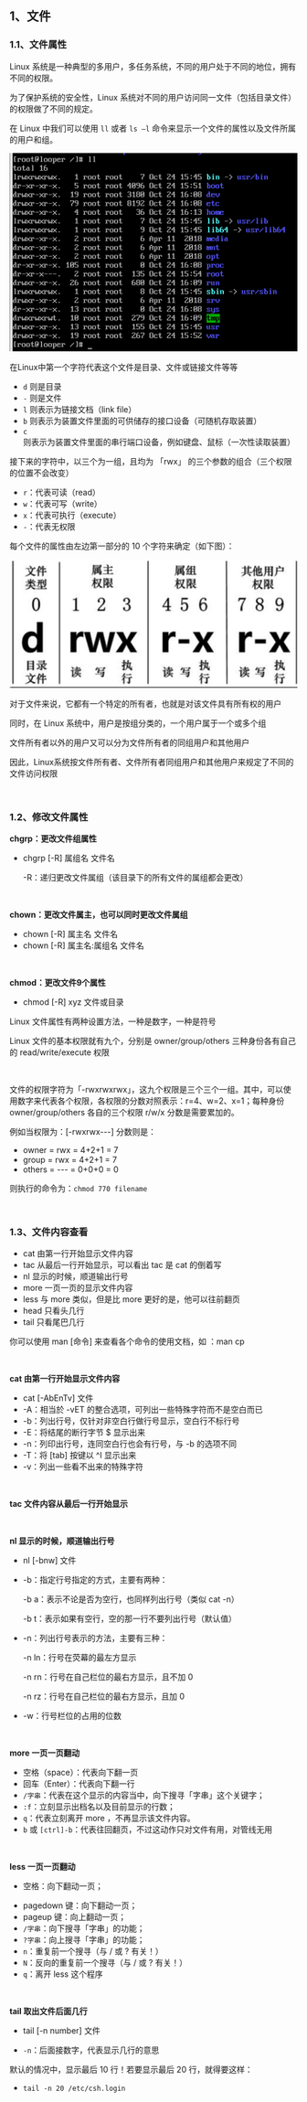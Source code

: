 ## 1、文件

### 1.1、文件属性

Linux 系统是一种典型的多用户，多任务系统，不同的用户处于不同的地位，拥有不同的权限。

为了保护系统的安全性，Linux 系统对不同的用户访问同一文件（包括目录文件）的权限做了不同的规定。

在 Linux 中我们可以使用 `ll` 或者 `ls –l` 命令来显示一个文件的属性以及文件所属的用户和组。

![looper_2020-10-24_16-42-08.png](https://raw.githubusercontent.com/1004032560/images/master/imageslooper_2020-10-24_16-42-08.png)

在Linux中第一个字符代表这个文件是目录、文件或链接文件等等

- `d` 则是目录
- `-` 则是文件
- `l` 则表示为链接文档（link file）
- `b` 则表示为装置文件里面的可供储存的接口设备（可随机存取装置）
- `c` 则表示为装置文件里面的串行端口设备，例如键盘、鼠标（一次性读取装置）

接下来的字符中，以三个为一组，且均为 「rwx」 的三个参数的组合（三个权限的位置不会改变）

* `r`：代表可读（read）
* `w`：代表可写（write）
* `x`：代表可执行（execute）
* `-`：代表无权限

每个文件的属性由左边第一部分的 10 个字符来确定（如下图）：

![looper_2020-10-24_16-56-29.png](https://raw.githubusercontent.com/1004032560/images/master/imageslooper_2020-10-24_16-56-29.png)

对于文件来说，它都有一个特定的所有者，也就是对该文件具有所有权的用户

同时，在 Linux 系统中，用户是按组分类的，一个用户属于一个或多个组

文件所有者以外的用户又可以分为文件所有者的同组用户和其他用户

因此，Linux系统按文件所有者、文件所有者同组用户和其他用户来规定了不同的文件访问权限

<br>

### 1.2、修改文件属性

**chgrp：更改文件组属性**

* chgrp [-R] 属组名 文件名

  -R：递归更改文件属组（该目录下的所有文件的属组都会更改）

<br>

**chown：更改文件属主，也可以同时更改文件属组**

* chown [-R] 属主名 文件名
* chown [-R] 属主名:属组名 文件名

<br>

**chmod：更改文件9个属性**

* chmod [-R] xyz 文件或目录

Linux 文件属性有两种设置方法，一种是数字，一种是符号

Linux 文件的基本权限就有九个，分别是 owner/group/others 三种身份各有自己的 read/write/execute 权限

<br>

文件的权限字符为「-rwxrwxrwx」，这九个权限是三个三个一组。其中，可以使用数字来代表各个权限，各权限的分数对照表示：r=4、w=2、x=1；每种身份 owner/group/others 各自的三个权限 r/w/x 分数是需要累加的。

例如当权限为：[-rwxrwx---] 分数则是：

- owner = rwx = 4+2+1 = 7
- group = rwx = 4+2+1 = 7
- others = --- = 0+0+0 = 0

则执行的命令为：`chmod 770 filename`

<br>

### 1.3、文件内容查看

- cat 由第一行开始显示文件内容
- tac 从最后一行开始显示，可以看出 tac 是 cat 的倒着写
- nl  显示的时候，顺道输出行号
- more 一页一页的显示文件内容
- less 与 more 类似，但是比 more 更好的是，他可以往前翻页
- head 只看头几行
- tail 只看尾巴几行

你可以使用 man [命令] 来查看各个命令的使用文档，如 ：man cp

<br>

**cat 由第一行开始显示文件内容**

* cat [-AbEnTv] 文件
* -A：相当於 -vET 的整合选项，可列出一些特殊字符而不是空白而已
* -b：列出行号，仅针对非空白行做行号显示，空白行不标行号
* -E：将结尾的断行字节 $ 显示出来
* -n：列印出行号，连同空白行也会有行号，与 -b 的选项不同
* -T：将 [tab] 按键以 ^I 显示出来
* -v：列出一些看不出来的特殊字符

<br>

**tac 文件内容从最后一行开始显示**

<br>

**nl  显示的时候，顺道输出行号**

* nl [-bnw] 文件

- -b：指定行号指定的方式，主要有两种：

  -b a：表示不论是否为空行，也同样列出行号（类似 cat -n）

  -b t：表示如果有空行，空的那一行不要列出行号（默认值）

- -n：列出行号表示的方法，主要有三种：

  -n ln：行号在荧幕的最左方显示

  -n rn：行号在自己栏位的最右方显示，且不加 0

  -n rz：行号在自己栏位的最右方显示，且加 0

- -w：行号栏位的占用的位数

<br>

**more  一页一页翻动**

- 空格（space）：代表向下翻一页
- 回车（Enter）：代表向下翻一行
- `/字串`：代表在这个显示的内容当中，向下搜寻「字串」这个关键字；
- `:f`：立刻显示出档名以及目前显示的行数；
- `q`：代表立刻离开 more ，不再显示该文件内容。
- `b` 或 `[ctrl]-b`：代表往回翻页，不过这动作只对文件有用，对管线无用

<br>

**less  一页一页翻动**

* 空格：向下翻动一页；

- pagedown 键：向下翻动一页；
- pageup 键：向上翻动一页；
- `/字串`：向下搜寻「字串」的功能；
- `?字串`：向上搜寻「字串」的功能；
- `n`：重复前一个搜寻（与 / 或 ? 有关！）
- `N`：反向的重复前一个搜寻（与 / 或 ? 有关！）
- `q`：离开 less 这个程序

<br>

**tail  取出文件后面几行**

* tail [-n number] 文件

- `-n`：后面接数字，代表显示几行的意思

默认的情况中，显示最后 10 行！若要显示最后 20 行，就得要这样：

* `tail -n 20 /etc/csh.login`

<br>